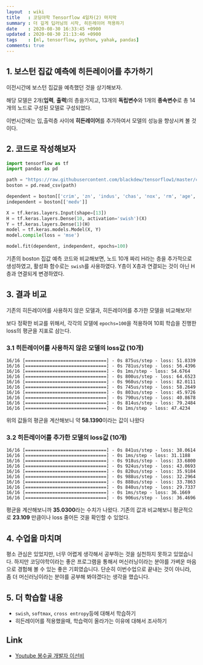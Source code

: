 ```yaml
---
layout  : wiki
title   : 코딩야학 Tensorflow 4일차(2) 마지막
summary : 더 깊게 딥러닝의 시작, 히든레이어 적용하기
date    : 2020-08-30 16:33:45 +0900
updated : 2020-08-30 21:13:46 +0900
tags    : [ml, tensorflow, python, yahak, pandas]
comments: true
---
```


## 1. 보스턴 집값 예측에 히든레이어를 추가하기

이전시간에 보스턴 집값을 예측했던 것을 상기해보자.

해당 모델은 2개(**입력**, **출력**)의 층을가지고, 13개의 **독립변수**와 1개의 
**종속변수**로 총 14개의 노드로 구성된 모델로 구성되었다.

이번시간에는 입,출력층 사이에 **히든레이어**를 추가하여서 모델의 성능을 향상시켜 볼 것이다.


## 2. 코드로 작성해보자

```python
import tensorflow as tf
import pandas as pd

path = "https://raw.githubusercontent.com/blackdew/tensorflow1/master/csv/boston.csv"
boston = pd.read_csv(path)

dependent = boston[['crim', 'zn', 'indus', 'chas', 'nox', 'rm', 'age', 'dis', 'rad', 'tax', 'ptratio', 'b', 'lstat']]
independent = boston[['medv']]

X = tf.keras.layers.Input(shape=[13])
H = tf.keras.layers.Dense(10, activation='swish')(X)
Y = tf.keras.layers.Dense(1)(H)
model = tf.keras.models.Model(X, Y)
model.compile(loss = 'mse')

model.fit(dependent, independent, epochs=100)
```

기존의 boston 집값 예측 코드와 비교해보면, 노드 10개 짜리 H라는 층을 추가적으로 생성하였고, 활성화 함수로는 
`swish`를 사용하였다. Y층이 X층과 연결되는 것이 아닌 H층과 연결되게 변경하였다.

## 3. 결과 비교

기존의 히든레이어를 사용하지 않은 모델과, 히든레이어를 추가한 모델을 비교해보자!

보다 정확한 비교를 위해서, 각각의 모델에 `epochs=100`을 적용하여 10회 학습을 진행한 loss의 평균을 지표로 삼는다.

### 3.1 히든레이어를 사용하지 않은 모델의 loss값 (10개)

```
16/16 [==============================] - 0s 875us/step - loss: 51.8339
16/16 [==============================] - 0s 781us/step - loss: 56.4396
16/16 [==============================] - 0s 1ms/step - loss: 54.6764
16/16 [==============================] - 0s 800us/step - loss: 64.6523
16/16 [==============================] - 0s 960us/step - loss: 82.0111
16/16 [==============================] - 0s 745us/step - loss: 58.2649
16/16 [==============================] - 0s 803us/step - loss: 45.9726
16/16 [==============================] - 0s 790us/step - loss: 40.8678
16/16 [==============================] - 0s 814us/step - loss: 79.2484
16/16 [==============================] - 0s 1ms/step - loss: 47.4234
```
위의 값들의 평균을 계산해보니 약 **58.1390**이라는 값이 나왔다

### 3.2 히든레이어를 추가한 모델의 loss값 (10개)
```
16/16 [==============================] - 0s 841us/step - loss: 38.0614
16/16 [==============================] - 0s 1ms/step - loss: 31.1188
16/16 [==============================] - 0s 918us/step - loss: 33.6800
16/16 [==============================] - 0s 924us/step - loss: 43.0693
16/16 [==============================] - 0s 820us/step - loss: 35.9184
16/16 [==============================] - 0s 988us/step - loss: 32.2964
16/16 [==============================] - 0s 888us/step - loss: 33.7863
16/16 [==============================] - 0s 840us/step - loss: 29.7337
16/16 [==============================] - 0s 1ms/step - loss: 36.1669
16/16 [==============================] - 0s 906us/step - loss: 36.4696
```
평균을 계산해보니까 **35.0300**라는 수치가 나왔다. 기존의 값과 비교해보니 평균적으로 **23.109** 
만큼이나 loss 줄어든 것을 확인할 수 있었다.

## 4. 수업을 마치며

평소 관심은 있었지만, 너무 어렵게 생각해서 공부하는 것을 실천하지 못하고 있었습니다. 하지만 
코딩야학이라는 좋은 프로그램을 통해서 머신러닝이라는 분야를 가벼운 마음으로 경험해 볼 수 있는 좋은 기회였습니다. 
단순히 이번수업으로 끝내는 것이 아니라, 좀 더 머신러닝이라는 분야를 공부해 봐야겠다는 생각을 했습니다.

## 5. 더 학습할 내용
* `swish`, `softmax`, `cross entropy`등에 대해서 학습하기
* 히든레이어를 적용했을때, 학습력이 올라가는 이유에 대해서 조사하기

## Link

* [Youtube 봉수골 개발자 이선비](https://www.youtube.com/watch?v=dpw0wY13XDk&list=PLl1irxoYh2wyLwJutUZx5Q_QEEDZoXBnz&index=1)
